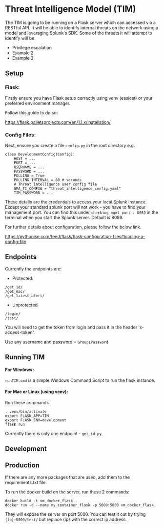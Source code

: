 # Threat Intelligence Model (TIM)

The TIM is going to be running on a Flask server which can accessed via a RESTful API. It will be able to identify internal threats on the network using a model and leveraging Splunk's SDK. Some of the threats it will attempt to identify will be:
- Privilege escalation
- Example 2
- Example 3

## Setup

### Flask:
Firstly ensure you have Flask setup correctly using venv (easiest) or your preferred environment manager.

Follow this guide to do so:

https://flask.palletsprojects.com/en/1.1.x/installation/

### Config Files:
Next, ensure you create a file `config.py` in the root directory e.g.

```
class DevelopmentConfig(Config):
	HOST = ...
	PORT = ...
	USERNAME = ...
	PASSWORD = ...
	POLLING = True
	POLLING_INTERVAL = 80 # seconds
	# Threat intelligence user config file
	SPA_TI_CONFIG = "threat_intelligence_config.yaml"
    TIM_PASSWORD = ...
```

These details are the credentials to access your local Splunk instance. Except your standard splunk port will not work - you have to find your management port. You can find this under `checking mgmt port : 8089` in the terminal when you start the Splunk server. Default is 8089.

For further details about configuration, please follow the below link.

https://pythonise.com/feed/flask/flask-configuration-files#loading-a-config-file

## Endpoints
Currently the endpoints are:

- Protected:
```
/get_id/
/get_mac/
/get_latest_alert/
```
- Unprotected
```
/login/
/test/
```
You will need to get the token from login and pass it in the header 'x-access-token'.

Use any username and password = `Group1Password`

## Running TIM

#### For Windows:
`runTIM.cmd` is a simple Windows Command Script to run the flask instance.

#### For Mac or Linux (using venv):
Run these commands
```
. venv/bin/activate
export FLASK_APP=TIM
export FLASK_ENV=development
flask run
```


Currently there is only one endpoint - `get_id.py`.

## Development

## Production

If there are any more packages that are used, add them to the requirements.txt file.

To run the docker build on the server, run these 2 commands:
```
docker build -t vm_docker_flask .
docker run -d --name my_container_flask -p 5000:5000 vm_docker_flask
```

They will expose the server on port 5000. You can test it out by trying `{ip}:5000/test/` but replace {ip} with the correct ip address.
